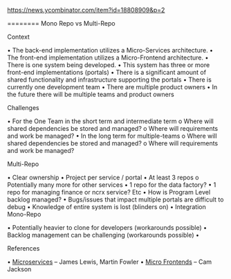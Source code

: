 https://news.ycombinator.com/item?id=18808909&p=2

========
Mono Repo vs Multi-Repo

Context

•	The back-end implementation utilizes a Micro-Services architecture.
•	The front-end implementation utilizes a Micro-Frontend architecture.
•	There is one system being developed.
•	This system has three or more front-end implementations (portals)
•	There is a significant amount of shared functionality and infrastructure supporting the portals
•	There is currently one development team
•	There are multiple product owners
•	In the future there will be multiple teams and product owners

Challenges

•	For the One Team in the short term and intermediate term
o	Where will shared dependencies be stored and managed?
o	Where will requirements and work be managed?
•	In the long term for multiple-teams
o	Where will shared dependencies be stored and managed?
o	Where will requirements and work be managed?

Multi-Repo

•	Clear ownership
•	Project per service / portal
•	At least 3 repos
o	Potentially many more for other services
•	1 repo for the data factory?
•	1 repo for managing finance or ncrx service? Etc
•	How is Program Level backlog managed?
•	Bugs/issues that impact multiple portals are difficult to debug
•	Knowledge of entire system is lost (blinders on)
•	Integration
Mono-Repo

•	Potentially heavier to clone for developers (workarounds possible)
•	Backlog management can be challenging (workarounds possible)
•

References

•	[Microservices](https://martinfowler.com/articles/microservices.html) – James Lewis, Martin Fowler
•	[Micro Frontends](https://martinfowler.com/articles/micro-frontends.html) – Cam Jackson
